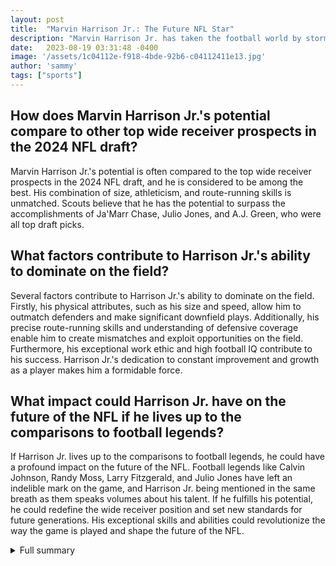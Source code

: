 ```yaml
---
layout: post
title:  "Marvin Harrison Jr.: The Future NFL Star"
description: "Marvin Harrison Jr. has taken the football world by storm with his exceptional skills and promising future in the NFL."
date:   2023-08-19 03:31:48 -0400
image: '/assets/1c04112e-f918-4bde-92b6-c04112411e13.jpg'
author: 'sammy'
tags: ["sports"]
---
```


## How does Marvin Harrison Jr.'s potential compare to other top wide receiver prospects in the 2024 NFL draft?
Marvin Harrison Jr.'s potential is often compared to the top wide receiver prospects in the 2024 NFL draft, and he is considered to be among the best. His combination of size, athleticism, and route-running skills is unmatched. Scouts believe that he has the potential to surpass the accomplishments of Ja'Marr Chase, Julio Jones, and A.J. Green, who were all top draft picks.

## What factors contribute to Harrison Jr.'s ability to dominate on the field?
Several factors contribute to Harrison Jr.'s ability to dominate on the field. Firstly, his physical attributes, such as his size and speed, allow him to outmatch defenders and make significant downfield plays. Additionally, his precise route-running skills and understanding of defensive coverage enable him to create mismatches and exploit opportunities on the field. Furthermore, his exceptional work ethic and high football IQ contribute to his success. Harrison Jr.'s dedication to constant improvement and growth as a player makes him a formidable force.

## What impact could Harrison Jr. have on the future of the NFL if he lives up to the comparisons to football legends?
If Harrison Jr. lives up to the comparisons to football legends, he could have a profound impact on the future of the NFL. Football legends like Calvin Johnson, Randy Moss, Larry Fitzgerald, and Julio Jones have left an indelible mark on the game, and Harrison Jr. being mentioned in the same breath as them speaks volumes about his talent. If he fulfills his potential, he could redefine the wide receiver position and set new standards for future generations. His exceptional skills and abilities could revolutionize the way the game is played and shape the future of the NFL.


<details>
        <summary>Full summary</summary>
<p>The son of Hall of Fame wide receiver Marvin Harrison, he has been gaining recognition for his incredible talent and accomplishments in college football.</p>
<p>In the highly anticipated 2024 NFL draft class, Harrison Jr. is considered the top receiving prospect. Scouts have compared him to some of the greatest wide receivers in the history of the NFL, such as Ja'Marr Chase, Julio Jones, and A.J. Green. The young wide receiver has shown incredible potential, and many believe he could be drafted even higher than Chase, Jones, and Green, who were all top draft picks.</p>
<p>Harrison Jr.'s performance during his sophomore season with the Buckeyes was nothing short of impressive. He recorded 77 catches for 1,263 yards and 14 touchdowns, demonstrating his ability to dominate on the field. His physical attributes, speed, and route-running skills have made him a formidable force that is hard to defend against.</p>
<p>But Harrison Jr.'s journey to becoming a top prospect goes beyond his college accomplishments. He has been compared to some of the best wide receiver prospects ever, including Calvin Johnson, Randy Moss, Larry Fitzgerald, and Julio Jones. These legendary players have left an indelible mark on the NFL, and to be mentioned in the same breath as them is a testament to Harrison Jr.'s extraordinary talent.</p>
<p>The scouting report on Harrison Jr. highlights his unique blend of size, athleticism, and polished route-running skills. Standing at 6-foot-4, he has a solid frame that allows him to separate from defenders and make significant downfield plays. His ability to track the ball and secure contested catches is remarkable. Furthermore, his precision in route-running and understanding of defensive coverage enables him to exploit mismatches and create opportunities on the field.</p>
<p>Beyond his physical attributes and skills, Harrison Jr. possesses a strong work ethic and high football IQ. He is dedicated to constantly improving and has the potential for further growth as a player. With his exceptional talent and commitment to the game, he is poised to become an immediate impact player in the NFL.</p>
<p>As the 2024 NFL draft approaches, all eyes are on Marvin Harrison Jr. His remarkable journey and the comparisons to football legends have only heightened the anticipation surrounding this young wide receiver. Fans and scouts alike are eagerly awaiting to see where he will land and how he will shape the future of the NFL.</p>
<p>Sources:
- Marvin Harrison Jr. Scouting Report
- Comparison of Marvin Harrison Jr. to the Greatest Wide Receiver Prospects
- Top Wide Receiver Prospects for the 2024 NFL Draft
- 32 Intriguing Prospects to Watch in the 2024 NFL Draft</p>
</details>